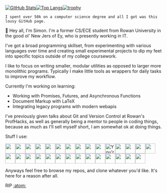 [![GitHub Stats](https://github-readme-stats.vercel.app/api?username=sthurston99&bg_color=303446&text_color=c6d0f5&icon_color=ca9ee6&title_color=81c8be)](https://github.com/anuraghazra/github-readme-stats)[![Top Langs](https://github-readme-stats.vercel.app/api/top-langs/?username=sthurston99&layout=compact&bg_color=303446&text_color=c6d0f5&icon_color=ca9ee6&title_color=81c8be)](https://github.com/anuraghazra/github-readme-stats)[![trophy](https://github-profile-trophy.vercel.app/?username=sthurston99)](https://github.com/ryo-ma/github-profile-trophy)

`I spent over 50k on a computer science degree and all I got was this lousy GitHub page.`

👋 Hey all, I'm Simon. I'm a former CS/ECE student from Rowan University in the good ol' New Jers of Ey, who is presently working in IT.

I've got a broad programming skillset, from experimenting with various languages over time and creating small experimental projects to dip my feet into specific topics outside of my college coursework.

I like to focus on writing smaller, modular utilities as opposed to larger more monolithic programs. Typically I make little tools as wrappers for daily tasks to improve my workflow.

Currently I'm working on learning:
- Working with Promises, Futures, and Asynchronous Functions
- Document Markup with LaTeX
- Integrating legacy programs with modern webapis

I've previously given talks about Git and Version Control at Rowan's ProfHacks, as well as generally being a mentor to people in coding things, because as much as I'll sell myself short, I am somewhat ok at doing things.

Stuff I use:

<a href="https://archlinux.org/"><img height="32" width="32" src="https://cdn.simpleicons.org/archlinux" /></a><a href="https://autohotkey.com"><img height="32" width="32" src="https://cdn.simpleicons.org/autohotkey" /></a><a href="https://bitwarden.com"><img height="32" width="32" src="https://cdn.simpleicons.org/bitwarden" /></a><img height="32" width="32" src="https://cdn.simpleicons.org/c" /><img height="32" width="32" src="https://cdn.simpleicons.org/cplusplus" /><a href="https://darkreader.org/"><img height="32" width="32" src="https://cdn.simpleicons.org/darkreader" /></a><a href="https://duckduckgo.com/"><img height="32" width="32" src="https://cdn.simpleicons.org/duckduckgo" /></a><img height="32" width="32" src="https://cdn.simpleicons.org/dungeonsanddragons" /><a href="https://www.mozilla.org/en-US/firefox/new/"><img height="32" width="32" src="https://cdn.simpleicons.org/firefoxbrowser" /></a><img height="32" width="32" src="https://cdn.simpleicons.org/git" /><img height="32" width="32" src="https://cdn.simpleicons.org/github" alt="You're already here, silly!" /><a href="https://gnu.org/"><img height="32" width="32" src="https://cdn.simpleicons.org/gnu" /></a><a href="https://gnu.org/software/bash/"><img height="32" width="32" src="https://cdn.simpleicons.org/gnubash" /></a><a href="https://ieee.org/"><img height="32" width="32" src="https://cdn.simpleicons.org/ieee" /></a><a href="https://latex-project.org"><img height="32" width="32" src="https://cdn.simpleicons.org/LaTeX" /></a><a href="https://libreoffice.org/"><img height="32" width="32" src="https://cdn.simpleicons.org/libreoffice" /></a><a href="https://notion.so/"><img height="32" width="32" src="https://cdn.simpleicons.org/notion" /></a><a href="https://openwrt.org/"><img height="32" width="32" src="https://cdn.simpleicons.org/openwrt" /></a><a href="https://aka.ms/pwsh"><img height="32" width="32" src="https://cdn.simpleicons.org/powershell" /></a><a href="https://protonmail.com"><img height="32" width="32" src="https://cdn.simpleicons.org/protonmail" /></a><a href="https://protonvpn.com/"><img height="32" width="32" src="https://cdn.simpleicons.org/protonvpn" /></a><a href="https://python.org"><img height="32" width="32" src="https://cdn.simpleicons.org/python" /></a><a href="https://raspberrypi.com"><img height="32" width="32" src="https://cdn.simpleicons.org/raspberrypi" /></a><a href="https://rust-lang.org"><img height="32" width="32" src="https://cdn.simpleicons.org/rust" /></a><a href="https://www.thinkwiki.org/wiki/Category:X60"><img height="32" width="32" src="https://cdn.simpleicons.org/thinkpad" /></a><a href="https://github.com/gorhill/uBlock"><img height="32" width="32" src="https://cdn.simpleicons.org/ublockorigin" /></a><a href="https://vim.org"><img height="32" width="32" src="https://cdn.simpleicons.org/vim" /></a><a href="https://github.com/VSCodium/vscodium"><img height="32" width="32" src="https://cdn.simpleicons.org/vscodium" /></a><a href="https://github.com/Microsoft/Terminal"><img height="32" width="32" src="https://cdn.simpleicons.org/windowsterminal" /></a>

Anyways feel free to browse my repos, and clone whatever you'd like. It's here for a reason after all.

RIP [:atom:](https://github.com/atom/atom)